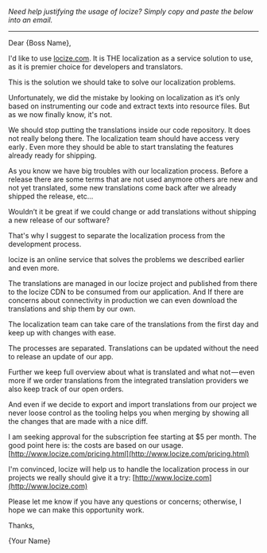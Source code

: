 _Need help justifying the usage of locize? Simply copy and paste the below into an email._

---

Dear {Boss Name},

I'd like to use [locize.com](http://www.locize.com).
It is THE localization as a service solution to use, as it is premier choice for developers and translators.

This is the solution we should take to solve our localization problems.

Unfortunately, we did the mistake by looking on localization as it’s only based on instrumenting our code and extract texts into resource files. But as we now finally know, it's not.

We should stop putting the translations inside our code repository. It does not really belong there. The localization team should have access very early . Even more they should be able to start translating the features already ready for shipping.

As you know we have big troubles with our localization process. Before a release there are some terms that are not used anymore others are new and not yet translated, some new translations come back after we already shipped the release, etc...

Wouldn’t it be great if we could change or add translations without shipping a new release of our software?

That's why I suggest to separate the localization process from the development process.

locize is an online service that solves the problems we described earlier and even more.

The translations are managed in our locize project and published from there to the locize CDN to be consumed from our application.
And If there are concerns about connectivity in production we can even download the translations and ship them by our own.

The localization team can take care of the translations from the first day and keep up with changes with ease.

The processes are separated. Translations can be updated without the need to release an update of our app.

Further we keep full overview about what is translated and what not — even more if we order translations from the integrated translation providers we also keep track of our open orders.

And even if we decide to export and import translations from our project we never loose control as the tooling helps you when merging by showing all the changes that are made with a nice diff.

I am seeking approval for the subscription fee starting at $5 per month.
The good point here is: the costs are based on our usage.  [http://www.locize.com/pricing.html](http://www.locize.com/pricing.html)



I'm convinced, locize will help us to handle the localization process in our projects we really should give it a try: [http://www.locize.com](http://www.locize.com)


Please let me know if you have any questions or concerns; otherwise, I hope we can make this opportunity work.

Thanks,

{Your Name}